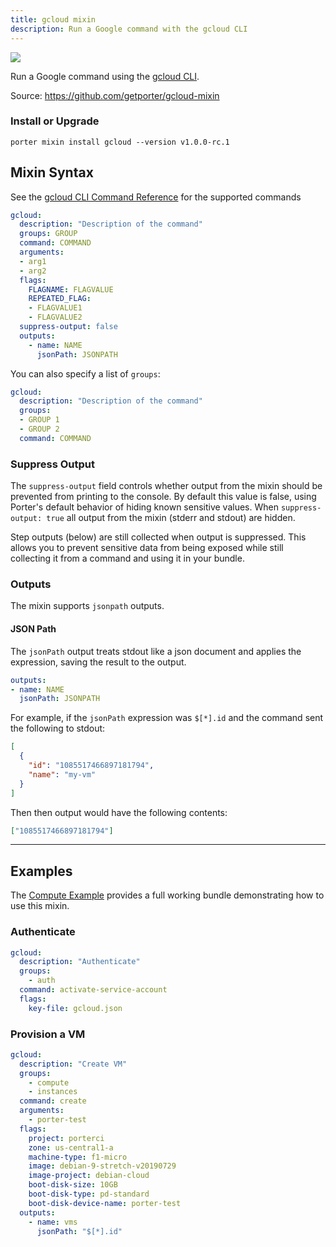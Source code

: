 ```yaml
---
title: gcloud mixin
description: Run a Google command with the gcloud CLI
---
```


<img src="/images/mixins/google.png" class="mixin-logo" />

Run a Google command using the [gcloud CLI](https://cloud.google.com/sdk/gcloud/reference/).

Source: https://github.com/getporter/gcloud-mixin

### Install or Upgrade
```
porter mixin install gcloud --version v1.0.0-rc.1
```

## Mixin Syntax

See the [gcloud CLI Command Reference](https://cloud.google.com/sdk/gcloud/reference/) for the supported commands

```yaml
gcloud:
  description: "Description of the command"
  groups: GROUP
  command: COMMAND
  arguments:
  - arg1
  - arg2
  flags:
    FLAGNAME: FLAGVALUE
    REPEATED_FLAG:
    - FLAGVALUE1
    - FLAGVALUE2
  suppress-output: false
  outputs:
    - name: NAME
      jsonPath: JSONPATH
```

You can also specify a list of `groups`:

```yaml
gcloud:
  description: "Description of the command"
  groups:
  - GROUP 1
  - GROUP 2
  command: COMMAND
```

### Suppress Output

The `suppress-output` field controls whether output from the mixin should be
prevented from printing to the console. By default this value is false, using
Porter's default behavior of hiding known sensitive values. When 
`suppress-output: true` all output from the mixin (stderr and stdout) are hidden.

Step outputs (below) are still collected when output is suppressed. This allows
you to prevent sensitive data from being exposed while still collecting it from
a command and using it in your bundle.

### Outputs

The mixin supports `jsonpath` outputs.


#### JSON Path

The `jsonPath` output treats stdout like a json document and applies the expression, saving the result to the output.

```yaml
outputs:
- name: NAME
  jsonPath: JSONPATH
```

For example, if the `jsonPath` expression was `$[*].id` and the command sent the following to stdout: 

```json
[
  {
    "id": "1085517466897181794",
    "name": "my-vm"
  }
]
```

Then then output would have the following contents:

```json
["1085517466897181794"]
```

---

## Examples

The [Compute Example](https://github.com/getporter/gcloud-mixin/tree/master/examples/compute) provides a full working bundle demonstrating how to use this mixin.

### Authenticate

```yaml
gcloud:
  description: "Authenticate"
  groups:
    - auth
  command: activate-service-account
  flags:
    key-file: gcloud.json
```

### Provision a VM

```yaml
gcloud:
  description: "Create VM"
  groups:
    - compute
    - instances
  command: create
  arguments:
    - porter-test
  flags:
    project: porterci
    zone: us-central1-a
    machine-type: f1-micro
    image: debian-9-stretch-v20190729
    image-project: debian-cloud
    boot-disk-size: 10GB
    boot-disk-type: pd-standard
    boot-disk-device-name: porter-test
  outputs:
    - name: vms
      jsonPath: "$[*].id"
```
